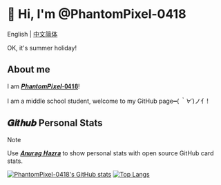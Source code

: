 # 👋 Hi, I'm @PhantomPixel-0418

English | [中文简体](/README.md)

OK, it's summer holiday!

## About me

I am [𝑷𝒉𝒂𝒏𝒕𝒐𝒎𝑷𝒊𝒙𝒆𝒍-𝟎𝟒𝟏𝟖](https://github.com/PhantomPixel-0418)!

I am a middle school student, welcome to my GitHub page━(*｀∀´*)ノ亻!



## 𝑮𝒊𝒕𝒉𝒖𝒃 Personal Stats

> [!Note]
> Use [𝑨𝒏𝒖𝒓𝒂𝒈 𝑯𝒂𝒛𝒓𝒂](https://github.com/anuraghazra/github-readme-stats) to show personal stats with open source GitHub card stats.

[![PhantomPixel-0418's GitHub stats](https://github-readme-stats.vercel.app/api?username=PhantomPixel-0418&show_icons=true&locale=en)](https://github.com/PhantomPixel-0418/github-readme-stats)
[![Top Langs](https://github-readme-stats.vercel.app/api/top-langs/?username=PhantomPixel-0418&layout=compact&locale=en)](https://github.com/PhantomPixel-0418/github-readme-stats)
